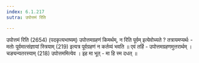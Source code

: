 ```yaml
---
index: 6.1.217
sutra: उपोत्तमं रिति

---
```

उपोत्तमं रिति (2654) (पदकृत्यभाष्यम्) उपोत्तमग्रहणं किमर्थम्, न रिति पूर्वम् इत्येवोच्यते ? तत्रायमप्यर्थः  -  मतोः पूर्वमात्संज्ञायां स्त्रियाम् (219) इत्यत्र पूर्वग्रहणं न कर्तव्यं भवति ॥ एवं तर्हि  -  उपोत्तमग्रहणमुत्तरार्थम् । चङ्यन्यतरस्याम् (218) उपोत्तममित्येव । इह मा भूत्  -  मा हि स्म दधत् ॥
